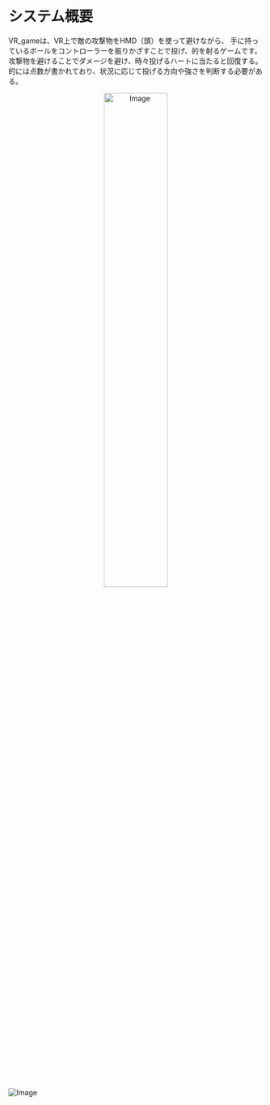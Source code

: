 # システム概要 
VR_gameは、VR上で敵の攻撃物をHMD（頭）を使って避けながら、
手に持っているボールをコントローラーを振りかざすことで投げ、的を射るゲームです。
攻撃物を避けることでダメージを避け、時々投げるハートに当たると回復する。
的には点数が書かれており、状況に応じて投げる方向や強さを判断する必要がある。

<figure style="text-align: center; margin: 0 auto;">
  <img src="https://github.com/user-attachments/assets/26e2cbc7-b296-43e1-b331-a1165b3efe84" alt="Image" style="display: block; margin: 0 auto; width: 50%;">
</figure>

![Image](https://github.com/user-attachments/assets/cf982d75-84b3-4e85-9d88-cd5dffc5b240)
